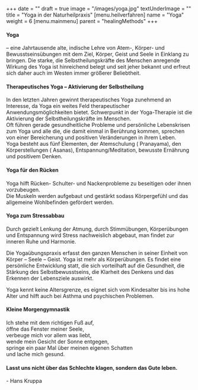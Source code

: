 +++
date = ""
draft = true
image = "/images/yoga.jpg"
textUnderImage = ""
title = "Yoga in der Naturheilpraxis"
[menu.heilverfahren]
name = "Yoga"
weight = 6
[menu.mainmenu]
parent = "healingMethods"
+++
#### Yoga

– eine Jahrtausende alte, indische Lehre von Atem-, Körper- und Bewusstseinsübungen mit dem Ziel, Körper, Geist und Seele in Einklang zu bringen. Die starke, die Selbstheilungskräfte des Menschen anregende Wirkung des Yoga ist hinreichend belegt und seit jeher bekannt und erfreut sich daher auch im Westen immer größerer Beliebtheit.

#### Therapeutisches Yoga – Aktivierung der Selbstheilung

In den letzten Jahren gewinnt therapeutisches Yoga zunehmend an Interesse, da Yoga ein weites Feld therapeutischer Anwendungsmöglichkeiten bietet. Schwerpunkt in der Yoga-Therapie ist die Aktivierung der Selbstheilungskräfte im Menschen.  
Oft führen gerade gesundheitliche Probleme und persönliche Lebenskrisen zum Yoga und alle die, die damit einmal in Berührung kommen, sprechen von einer Bereicherung und positiven Veränderungen in ihrem Leben.  
Yoga besteht aus fünf Elementen, der Atemschulung ( Pranayama), den Körperstellungen ( Asanas), Entspannung/Meditation, bewusste Ernährung und positivem Denken.

#### Yoga für den Rücken

Yoga hilft Rücken- Schulter- und Nackenprobleme zu beseitigen oder ihnen vorzubeugen.  
Die Muskeln werden aufgebaut und gestärkt sodass Körpergefühl und das allgemeine Wohlbefinden gefördert werden.

#### Yoga zum Stressabbau

Durch gezielt Lenkung der Atmung, durch Stimmübungen, Körperübungen und Entspannung wird Stress nachweislich abgebaut, man findet zur inneren Ruhe und Harmonie.

Die Yogaübungspraxis erfasst den ganzen Menschen in seiner Einheit von Körper – Seele – Geist. Yoga ist mehr als Körperübungen. Es findet eine persönliche Entwicklung statt, die sich vorteilhaft auf die Gesundheit, die Stärkung des Selbstbewusstseins, die Klarheit des Denkens und das Erkennen der Lebensziele auswirkt.

Yoga kennt keine Altersgrenze, es eignet sich vom Kindesalter bis ins hohe Alter und hilft auch bei Asthma und psychischen Problemen.

#### Kleine Morgengymnastik

Ich stehe mit dem richtigen Fuß auf,  
öffne das Fenster meiner Seele,  
verbeuge mich vor allem was liebt,  
wende mein Gesicht der Sonne entgegen,  
springe ein paar Mal über meinen eigenen Schatten  
und lache mich gesund.

#### Lasst uns nicht über das Schlechte klagen, sondern das Gute leben.

\- Hans Kruppa